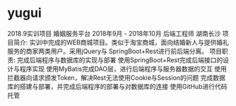 # yugui
2018.9实训项目 婚姻服务平台
2018年9月 - 2018年10月 后端工程师 湖南长沙 
项目简介: 实训中完成的WEB商城项目。类似于淘宝商城，面向结婚新人与提供婚礼服务的商家两类用户。采用jQuery与 SpringBoot+Rest进行前后端分离。 
项目职责: 完成后端程序与数据库的实现与部署 使用SpringBoot+Rest完成后端接口的设计与程序实现 
使用MyBatis完成DAO层，进行后端程序与服务器数据的交互 
使用拦截器向请求颁发Token，解决Rest无法使用Cookie与Session的问题
完成数据库的搭建与部署，并完成后端程序的部署与对数据库的连接
使用GitHub进行代码托管
